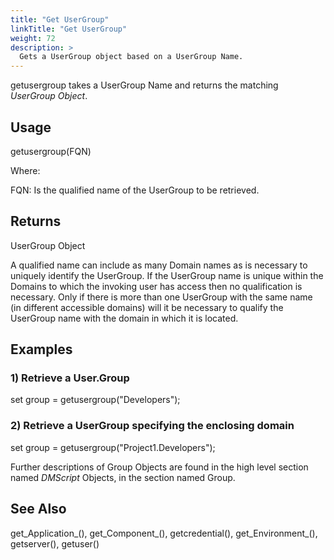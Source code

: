 ```yaml
---
title: "Get UserGroup"
linkTitle: "Get UserGroup"
weight: 72
description: >
  Gets a UserGroup object based on a UserGroup Name.
---
```


getusergroup takes a UserGroup Name and returns the matching _UserGroup Object_.

## Usage

getusergroup(FQN)

Where:

FQN: Is the qualified name of the UserGroup to be retrieved.

## Returns

UserGroup Object

A qualified name can include as many Domain names as is necessary to uniquely identify the UserGroup. If the UserGroup name is unique within the Domains to which the invoking user has access then no qualification is necessary. Only if there is more than one UserGroup with the same name (in different accessible domains) will it be necessary to qualify the UserGroup name with the domain in which it is located.

## Examples

### 1) Retrieve a User.Group

set group = getusergroup("Developers");

### 2) Retrieve a UserGroup specifying the enclosing domain

set group = getusergroup("Project1.Developers");

Further descriptions of Group Objects are found in the high level section named _DMScript_ Objects, in the section named Group.

## See Also

get_Application_(), get_Component_(), getcredential(), get_Environment_(), getserver(), getuser()
